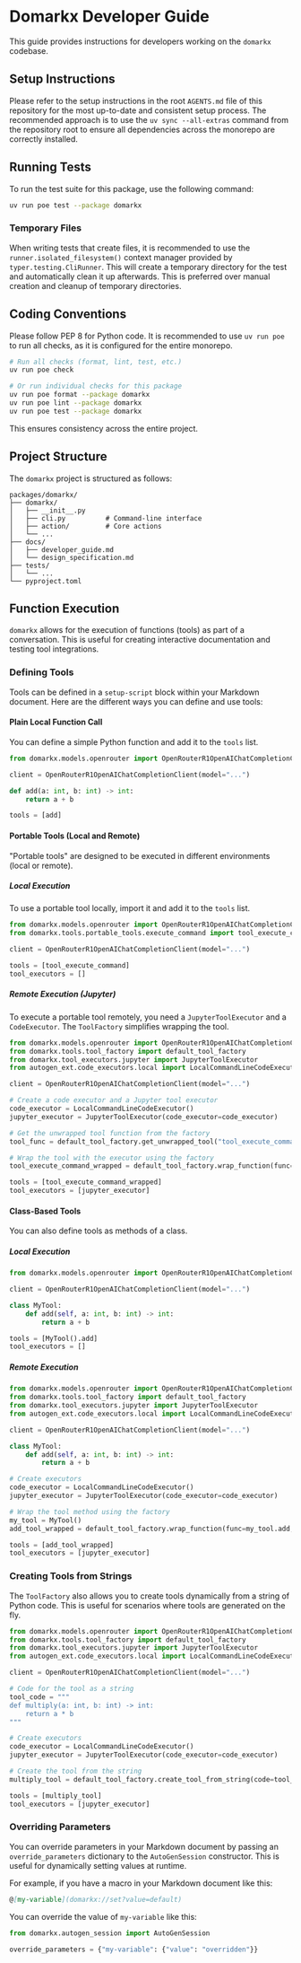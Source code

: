 # Domarkx Developer Guide

This guide provides instructions for developers working on the `domarkx` codebase.

## Setup Instructions

Please refer to the setup instructions in the root `AGENTS.md` file of this repository for the most up-to-date and consistent setup process. The recommended approach is to use the `uv sync --all-extras` command from the repository root to ensure all dependencies across the monorepo are correctly installed.

## Running Tests

To run the test suite for this package, use the following command:

```bash
uv run poe test --package domarkx
```

### Temporary Files

When writing tests that create files, it is recommended to use the `runner.isolated_filesystem()` context manager provided by `typer.testing.CliRunner`. This will create a temporary directory for the test and automatically clean it up afterwards. This is preferred over manual creation and cleanup of temporary directories.

## Coding Conventions

Please follow PEP 8 for Python code. It is recommended to use `uv run poe` to run all checks, as it is configured for the entire monorepo.

```bash
# Run all checks (format, lint, test, etc.)
uv run poe check

# Or run individual checks for this package
uv run poe format --package domarkx
uv run poe lint --package domarkx
uv run poe test --package domarkx
```

This ensures consistency across the entire project.

## Project Structure

The `domarkx` project is structured as follows:

```
packages/domarkx/
├── domarkx/
│   ├── __init__.py
│   ├── cli.py          # Command-line interface
│   ├── action/         # Core actions
│   └── ...
├── docs/
│   ├── developer_guide.md
│   └── design_specification.md
├── tests/
│   └── ...
└── pyproject.toml
```

## Function Execution

`domarkx` allows for the execution of functions (tools) as part of a conversation. This is useful for creating interactive documentation and testing tool integrations.

### Defining Tools

Tools can be defined in a `setup-script` block within your Markdown document. Here are the different ways you can define and use tools:

#### Plain Local Function Call

You can define a simple Python function and add it to the `tools` list.

```python setup-script
from domarkx.models.openrouter import OpenRouterR1OpenAIChatCompletionClient

client = OpenRouterR1OpenAIChatCompletionClient(model="...")

def add(a: int, b: int) -> int:
    return a + b

tools = [add]
```

#### Portable Tools (Local and Remote)

"Portable tools" are designed to be executed in different environments (local or remote).

##### Local Execution

To use a portable tool locally, import it and add it to the `tools` list.

```python setup-script
from domarkx.models.openrouter import OpenRouterR1OpenAIChatCompletionClient
from domarkx.tools.portable_tools.execute_command import tool_execute_command

client = OpenRouterR1OpenAIChatCompletionClient(model="...")

tools = [tool_execute_command]
tool_executors = []
```

##### Remote Execution (Jupyter)

To execute a portable tool remotely, you need a `JupyterToolExecutor` and a `CodeExecutor`. The `ToolFactory` simplifies wrapping the tool.

```python setup-script
from domarkx.models.openrouter import OpenRouterR1OpenAIChatCompletionClient
from domarkx.tools.tool_factory import default_tool_factory
from domarkx.tool_executors.jupyter import JupyterToolExecutor
from autogen_ext.code_executors.local import LocalCommandLineCodeExecutor

client = OpenRouterR1OpenAIChatCompletionClient(model="...")

# Create a code executor and a Jupyter tool executor
code_executor = LocalCommandLineCodeExecutor()
jupyter_executor = JupyterToolExecutor(code_executor=code_executor)

# Get the unwrapped tool function from the factory
tool_func = default_tool_factory.get_unwrapped_tool("tool_execute_command")

# Wrap the tool with the executor using the factory
tool_execute_command_wrapped = default_tool_factory.wrap_function(func=tool_func, executor=jupyter_executor)

tools = [tool_execute_command_wrapped]
tool_executors = [jupyter_executor]
```

#### Class-Based Tools

You can also define tools as methods of a class.

##### Local Execution

```python setup-script
from domarkx.models.openrouter import OpenRouterR1OpenAIChatCompletionClient

client = OpenRouterR1OpenAIChatCompletionClient(model="...")

class MyTool:
    def add(self, a: int, b: int) -> int:
        return a + b

tools = [MyTool().add]
tool_executors = []
```

##### Remote Execution

```python setup-script
from domarkx.models.openrouter import OpenRouterR1OpenAIChatCompletionClient
from domarkx.tools.tool_factory import default_tool_factory
from domarkx.tool_executors.jupyter import JupyterToolExecutor
from autogen_ext.code_executors.local import LocalCommandLineCodeExecutor

client = OpenRouterR1OpenAIChatCompletionClient(model="...")

class MyTool:
    def add(self, a: int, b: int) -> int:
        return a + b

# Create executors
code_executor = LocalCommandLineCodeExecutor()
jupyter_executor = JupyterToolExecutor(code_executor=code_executor)

# Wrap the tool method using the factory
my_tool = MyTool()
add_tool_wrapped = default_tool_factory.wrap_function(func=my_tool.add, executor=jupyter_executor)

tools = [add_tool_wrapped]
tool_executors = [jupyter_executor]
```

### Creating Tools from Strings

The `ToolFactory` also allows you to create tools dynamically from a string of Python code. This is useful for scenarios where tools are generated on the fly.

```python setup-script
from domarkx.models.openrouter import OpenRouterR1OpenAIChatCompletionClient
from domarkx.tools.tool_factory import default_tool_factory
from domarkx.tool_executors.jupyter import JupyterToolExecutor
from autogen_ext.code_executors.local import LocalCommandLineCodeExecutor

client = OpenRouterR1OpenAIChatCompletionClient(model="...")

# Code for the tool as a string
tool_code = """
def multiply(a: int, b: int) -> int:
    return a * b
"""

# Create executors
code_executor = LocalCommandLineCodeExecutor()
jupyter_executor = JupyterToolExecutor(code_executor=code_executor)

# Create the tool from the string
multiply_tool = default_tool_factory.create_tool_from_string(code=tool_code, executor=jupyter_executor)

tools = [multiply_tool]
tool_executors = [jupyter_executor]
```

### Overriding Parameters

You can override parameters in your Markdown document by passing an `override_parameters` dictionary to the `AutoGenSession` constructor. This is useful for dynamically setting values at runtime.

For example, if you have a macro in your Markdown document like this:

```markdown
@[my-variable](domarkx://set?value=default)
```

You can override the value of `my-variable` like this:

```python
from domarkx.autogen_session import AutoGenSession

override_parameters = {"my-variable": {"value": "overridden"}}
```
